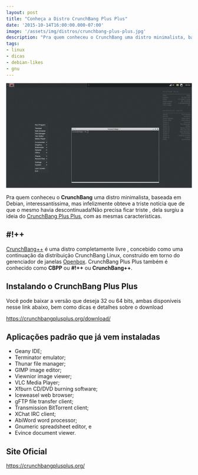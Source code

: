 ```yaml
---
layout: post
title: "Conheça a Distro CrunchBang Plus Plus"
date: '2015-10-14T16:00:00.000-07:00'
image: '/assets/img/distros/crunchbang-plus-plus.jpg'
description: "Pra quem conheceu o CrunchBang uma distro minimalista, baseada em Debian, que foi descontinuada, del surgiu a ideia do CrunchBang Plus Plus."
tags:
- linux
- dicas
- debian-likes
- gnu
---
```


![Conheça a Distro CrunchBang Plus Plus](/assets/img/distros/crunchbang-plus-plus.jpg "Conheça a Distro CrunchBang Plus Plus")

Pra quem conheceu o __CrunchBang__ uma distro minimalista, baseada em Debian, interessantíssima, mas infelizmente obteve a triste notícia que de que o mesmo havia descontinuada!Não precisa ficar triste , dela surgiu a ideia do [CrunchBang Plus Plus](https://crunchbangplusplus.org/), com as mesmas características.
## #!++

[CrunchBang++](https://crunchbangplusplus.org/) é uma distro completamente livre , concebido como uma continuação da distribuição CrunchBang Linux, construído em torno do gerenciador de janelas [Openbox](https://pt.wikipedia.org/wiki/OpenBox). CrunchBang Plus Plus também é conhecido como __CBPP__ ou __#!++__ ou __CrunchBang++__.

## Instalando o CrunchBang Plus Plus

Você pode baixar a versão que deseja 32 ou 64 bits, ambas disponíveis nesse link abaixo, bem como dicas e detalhes sobre o download

<https://crunchbangplusplus.org/download/>

## Aplicações padrão que já vem instaladas

* Geany IDE;
* Terminator emulator;
* Thunar file manager;
* GIMP image editor;
* Viewnior image viewer;
* VLC Media Player;
* Xfburn CD/DVD burning software;
* Iceweasel web browser;
* gFTP file transfer client;
* Transmission BitTorrent client;
* XChat IRC client;
* AbiWord word processor;
* Gnumeric spreadsheet editor, e 
* Evince document viewer.

## Site Oficial
<https://crunchbangplusplus.org/>

<script async src="https://pagead2.googlesyndication.com/pagead/js/adsbygoogle.js"></script>

<!-- Informat -->
<ins class="adsbygoogle"
 style="display:block"
 data-ad-client="ca-pub-2838251107855362"
 data-ad-slot="2327980059"
 data-ad-format="auto"
 data-full-width-responsive="true"></ins>

<script>
(adsbygoogle = window.adsbygoogle || []).push({});
</script>


